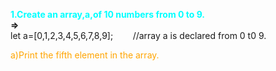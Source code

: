 <font color="cyan">**1.Create an array,a,of 10 numbers from 0 to 9.**</font><br>
**=>**<br>
let a=[0,1,2,3,4,5,6,7,8,9];&nbsp;&nbsp;&nbsp;&nbsp;&nbsp;&nbsp;&nbsp;&nbsp;//array a is declared from 0 t0 9.

<font color="orange">a)Print the fifth element in the array.<br>



